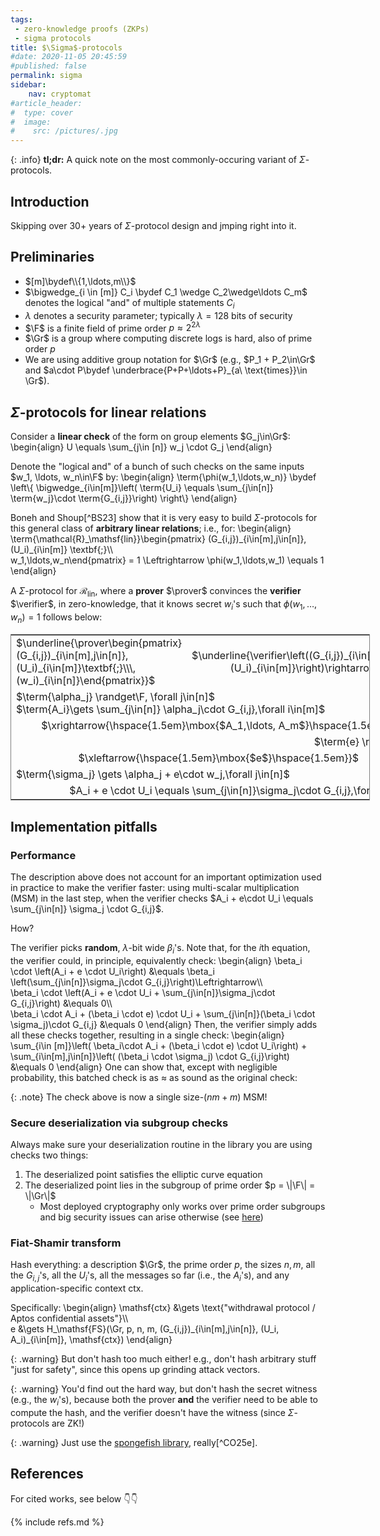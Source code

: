 ```yaml
---
tags:
 - zero-knowledge proofs (ZKPs)
 - sigma protocols
title: $\Sigma$-protocols
#date: 2020-11-05 20:45:59
#published: false
permalink: sigma
sidebar:
    nav: cryptomat
#article_header:
#  type: cover
#  image:
#    src: /pictures/.jpg
---
```


{: .info}
**tl;dr:** A quick note on the most commonly-occuring variant of $\Sigma$-protocols.

<!--more-->

<!-- Here you can define LaTew macros -->
<div style="display: none;">$
\def\prover{\mathcal{P}}
\def\verifier{\mathcal{V}}
$</div> <!-- $ -->

## Introduction

Skipping over 30+ years of $\Sigma$-protocol design and jmping right into it.

## Preliminaries

 - $[m]\bydef\\{1,\ldots,m\\}$
 - $\bigwedge_{i \in [m]} C_i \bydef C_1 \wedge C_2\wedge\ldots C_m$ denotes the logical "and" of multiple statements $C_i$
 - $\lambda$ denotes a security parameter; typically $\lambda = 128$ bits of security
 - $\F$ is a finite field of prime order $p \approx 2^{2\lambda}$
 - $\Gr$ is a group where computing discrete logs is hard, also of prime order $p$
 - We are using additive group notation for $\Gr$ (e.g., $P_1 + P_2\in\Gr$ and $a\cdot P\bydef \underbrace{P+P+\ldots+P}_{a\ \text{times}}\in \Gr$). 

## $\Sigma$-protocols for linear relations

Consider a **linear check** of the form on group elements $G_j\in\Gr$:
\begin{align}
U \equals
\sum_{j\in [n]} w_j \cdot G_j 
\end{align}

Denote the "logical and" of a bunch of such checks on the same inputs $w_1, \ldots, w_n\in\F$ by:
\begin{align}
\term{\phi(w_1,\ldots,w_n)} \bydef \left\\{
\bigwedge_{i\in[m]}\left( \term{U_i} \equals \sum_{j\in[n]} \term{w_j}\cdot \term{G_{i,j}}\right)
\right\\}
\end{align}

Boneh and Shoup[^BS23] show that it is very easy to build $\Sigma$-protocols for this general class of **arbitrary linear relations**; i.e., for:
\begin{align}
\term{\mathcal{R}_\mathsf{lin}}\begin{pmatrix}
    (G\_{i,j})\_{i\in[m],j\in[n]}, (U\_i)\_{i\in[m]}
    \textbf{;}\\\\\
    w_1,\ldots,w_n\end{pmatrix} = 1
    \Leftrightarrow
    \phi(w_1,\ldots,w_1) \equals 1
\end{align}

A $\Sigma$-protocol for $\mathcal{R}_\mathsf{lin}$, where a **prover** $\prover$ convinces the **verifier** $\verifier$, in zero-knowledge, that it knows secret $w_i$'s such that $\phi(w_1,\ldots,w_n)=1$ follows below:

<table style="border-collapse: collapse; border: 1px solid grey; table-layout: fixed; width: 575px;">
<tr><td style="border: none;">
  $\underline{\prover\begin{pmatrix}(G_{i,j})_{i\in[m],j\in[n]}, (U_i)_{i\in[m]}\textbf{;}\\\, (w_i)_{i\in[n]}\end{pmatrix}}$
</td><td style="border: none; text-align: right;">
  $\underline{\verifier\left((G_{i,j})_{i\in[m],j\in[n]}, (U_i)_{i\in[m]}\right)\rightarrow \{0,1\}}$
</td></tr>

<tr><td style="border: none; text-align: left;" colspan="2">
  $\term{\alpha_j} \randget\F, \forall j\in[n]$<br />
  $\term{A_i}\gets  \sum_{j\in[n]} \alpha_j\cdot G_{i,j},\forall i\in[m]$<br />
</td></tr>

<tr><td style="border: none; text-align: center;" colspan="2">
  $\xrightarrow{\hspace{1.5em}\mbox{$A_1,\ldots, A_m$}\hspace{1.5em}}$
</td></tr>

<tr><td style="border: none; text-align: right;" colspan="2">
  $\term{e} \randget \F$<br/>
</td></tr>

<tr><td style="border: none; text-align: center;" colspan="2">
  $\xleftarrow{\hspace{1.5em}\mbox{$e$}\hspace{1.5em}}$
</td></tr>

<tr><td style="border: none; text-align: left;" colspan="2">
  $\term{\sigma_j} \gets \alpha_j + e\cdot w_j,\forall j\in[n]$<br />
</td></tr>

<tr><td style="border: none; text-align: right;" colspan="2">
  $A_i + e \cdot U_i \equals \sum_{j\in[n]}\sigma_j\cdot G_{i,j},\forall i\in[m]$<br/>
</td></tr>
</table>

## Implementation pitfalls

### Performance

The description above does not account for an important optimization used in practice to make the verifier faster: using multi-scalar multiplication (MSM) in the last step, when the verifier checks $A_i + e\cdot U_i \equals \sum_{j\in[n]} \sigma_j \cdot G_{i,j}$.

How?

The verifier picks **random**, $\lambda$-bit wide $\beta_i$'s.
Note that, for the $i$th equation, the verifier could, in principle, equivalently check:
\begin{align}
\beta_i \cdot \left(A_i + e \cdot U_i\right) &\equals \beta_i \left(\sum_{j\in[n]}\sigma_j\cdot G_{i,j}\right)\Leftrightarrow\\\\\
\beta_i \cdot \left(A_i + e \cdot U_i + \sum_{j\in[n]}\sigma_j\cdot G_{i,j}\right) &\\equals 0\\\\\
\beta_i \cdot A_i + (\beta_i \cdot e) \cdot U_i + \sum_{j\in[n]}(\beta_i \cdot \sigma_j)\cdot G_{i,j} &\\equals 0
\end{align}
Then, the verifier simply adds all these checks together, resulting in a single check:
\begin{align}
\sum_{i\in [m]}\left( \beta_i\cdot A_i + (\beta_i \cdot e) \cdot U_i\right) + \sum_{i\in[m],j\in[n]}\left( (\beta_i \cdot \sigma_j) \cdot G_{i,j}\right) &\\equals 0
\end{align}
One can show that, except with negligible probability, this batched check is as $\approx$ as sound as the original check:

{: .note}
The check above is now a single size-$(nm + m)$ MSM!

### Secure deserialization via subgroup checks 

Always make sure your deserialization routine in the library you are using checks two things:
1. The deserialized point satisfies the elliptic curve equation
2. The deserialized point lies in the subgroup of prime order $p = \|\F\| = \|\Gr\|$
    + Most deployed cryptography only works over prime order subgroups and big security issues can arise otherwise (see [here](/schnorr#fn:devalence))

### Fiat-Shamir transform

Hash everything: a description $\Gr$, the prime order $p$, the sizes $n,m$, all the $G_{i,j}$'s, all the $U_i$'s, all the messages so far (i.e., the $A_i$'s), and any application-specific context $\mathsf{ctx}$.

Specifically:
\begin{align}
\mathsf{ctx} &\gets \text{"withdrawal protocol / Aptos confidential assets"}\\\\\
e &\gets H\_\mathsf{FS}(\Gr, p, n, m, (G\_{i,j})\_{i\in[m],j\in[n]}, (U\_i, A\_i)\_{i\in[m]}, \mathsf{ctx})
\end{align}

{: .warning}
But don't hash too much either!
e.g., don't hash arbitrary stuff "just for safety", since this opens up grinding attack vectors.

{: .warning}
You'd find out the hard way, but don't hash the secret witness (e.g., the $w_i$'s), because both the prover **and** the verifier need to be able to compute the hash, and the verifier doesn't have the witness (since $\Sigma$-protocols are ZK!)

{: .warning}
Just use the [spongefish library](https://github.com/arkworks-rs/spongefish), really[^CO25e].

## References

For cited works, see below 👇👇

{% include refs.md %}
